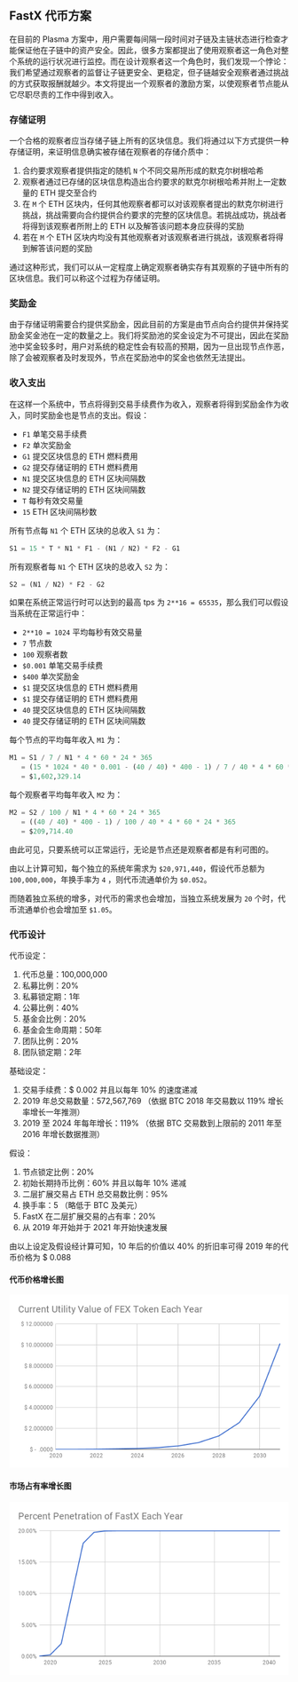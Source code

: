 ## FastX 代币方案

在目前的 Plasma 方案中，用户需要每间隔一段时间对子链及主链状态进行检查才能保证他在子链中的资产安全。因此，很多方案都提出了使用观察者这一角色对整个系统的运行状况进行监控。而在设计观察者这一个角色时，我们发现一个悖论：我们希望通过观察者的监督让子链更安全、更稳定，但子链越安全观察者通过挑战的方式获取报酬就越少。本文将提出一个观察者的激励方案，以使观察者节点能从它尽职尽责的工作中得到收入。

### 存储证明

一个合格的观察者应当存储子链上所有的区块信息。我们将通过以下方式提供一种存储证明，来证明信息确实被存储在观察者的存储介质中：

1. 合约要求观察者提供指定的随机 `N` 个不同交易所形成的默克尔树根哈希
2. 观察者通过已存储的区块信息构造出合约要求的默克尔树根哈希并附上一定数量的 ETH 提交至合约
3. 在 `M` 个 ETH 区块内，任何其他观察者都可以对该观察者提出的默克尔树进行挑战，挑战需要向合约提供合约要求的完整的区块信息。若挑战成功，挑战者将得到该观察者所附上的 ETH 以及解答该问题本身应获得的奖励
4. 若在 `M` 个 ETH 区块内均没有其他观察者对该观察者进行挑战，该观察者将得到解答该问题的奖励

通过这种形式，我们可以从一定程度上确定观察者确实存有其观察的子链中所有的区块信息。我们可以称这个过程为存储证明。

### 奖励金

由于存储证明需要合约提供奖励金，因此目前的方案是由节点向合约提供并保持奖励金奖金池在一定的数量之上。我们将奖励池的奖金设定为不可提出，因此在奖励池中奖金较多时，用户对系统的稳定性会有较高的预期，因为一旦出现节点作恶，除了会被观察者及时发现外，节点在奖励池中的奖金也依然无法提出。

### 收入支出

在这样一个系统中，节点将得到交易手续费作为收入，观察者将得到奖励金作为收入，同时奖励金也是节点的支出。假设：

- `F1` 单笔交易手续费
- `F2` 单次奖励金
- `G1` 提交区块信息的 ETH 燃料费用
- `G2` 提交存储证明的 ETH 燃料费用
- `N1` 提交区块信息的 ETH 区块间隔数
- `N2` 提交存储证明的 ETH 区块间隔数
- `T` 每秒有效交易量
- `15` ETH 区块间隔秒数

所有节点每 `N1` 个 ETH 区块的总收入 `S1` 为：

```sql
S1 = 15 * T * N1 * F1 - (N1 / N2) * F2 - G1
```

所有观察者每 `N1` 个 ETH 区块的总收入 `S2` 为：

```sql
S2 = (N1 / N2) * F2 - G2
```

如果在系统正常运行时可以达到的最高 tps 为 `2**16 = 65535`，那么我们可以假设当系统在正常运行中：

- `2**10 = 1024` 平均每秒有效交易量
- `7` 节点数
- `100` 观察者数
- `$0.001` 单笔交易手续费
- `$400` 单次奖励金
- `$1` 提交区块信息的 ETH 燃料费用
- `$1` 提交存储证明的 ETH 燃料费用
- `40` 提交区块信息的 ETH 区块间隔数
- `40` 提交存储证明的 ETH 区块间隔数

每个节点的平均每年收入 `M1` 为：

```sql
M1 = S1 / 7 / N1 * 4 * 60 * 24 * 365
   = (15 * 1024 * 40 * 0.001 - (40 / 40) * 400 - 1) / 7 / 40 * 4 * 60 * 24 * 365
   = $1,602,329.14
```

每个观察者平均每年收入 `M2` 为：

```sql
M2 = S2 / 100 / N1 * 4 * 60 * 24 * 365
   = ((40 / 40) * 400 - 1) / 100 / 40 * 4 * 60 * 24 * 365
   = $209,714.40
```

由此可见，只要系统可以正常运行，无论是节点还是观察者都是有利可图的。

由以上计算可知，每个独立的系统年需求为 `$20,971,440`，假设代币总额为 `100,000,000`，年换手率为 `4` ，则代币流通单价为 `$0.052`。

而随着独立系统的增多，对代币的需求也会增加，当独立系统发展为 `20` 个时，代币流通单价也会增加至 `$1.05`。

### 代币设计

代币设定：

1. 代币总量：100,000,000
2. 私募比例：20%
3. 私募锁定期：1年
4. 公募比例：40%
5. 基金会比例：20%
6. 基金会生命周期：50年
7. 团队比例：20%
8. 团队锁定期：2年

基础设定：

1. 交易手续费：$ 0.002 并且以每年 10% 的速度递减
2. 2019 年总交易数量：572,567,769 （依据 BTC 2018 年交易数以 119% 增长率增长一年推测）
3. 2019 至 2024 年每年增长：119% （依据 BTC 交易数到上限前的 2011 年至 2016 年增长数据推测）

假设：

1. 节点锁定比例：20%
2. 初始长期持币比例：60% 并且以每年 10% 递减
3. 二层扩展交易占 ETH 总交易数比例：95%
4. 换手率：5 （略低于 BTC 及美元）
5. FastX 在二层扩展交易的占有率：20%
6. 从 2019 年开始并于 2021 年开始快速发展

由以上设定及假设经计算可知，10 年后的价值以 40% 的折旧率可得 2019 年的代币价格为  $ 0.088

#### 代币价格增长图

![FEX Utility Value Each Year](https://raw.githubusercontent.com/FastXProtocol/fastx-doc/master/FastX%20%E4%BB%A3%E5%B8%81%E6%96%B9%E6%A1%88/fex_value_chart.png)


#### 市场占有率增长图

![FEX Penetration Percentage Each Year](https://raw.githubusercontent.com/FastXProtocol/fastx-doc/master/FastX%20%E4%BB%A3%E5%B8%81%E6%96%B9%E6%A1%88/fex_adoption_chart.png)

